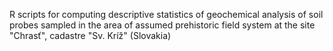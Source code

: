 R scripts for computing descriptive statistics of geochemical analysis of soil probes sampled in the area of assumed prehistoric field system  at the site "Chrasť", cadastre "Sv. Kríž" (Slovakia)
